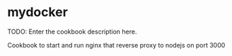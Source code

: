 # mydocker

TODO: Enter the cookbook description here.



Cookbook to start and run nginx that reverse proxy to nodejs on port 3000

